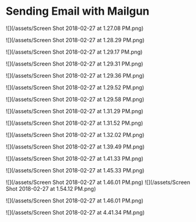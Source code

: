 # Sending Email with Mailgun

![](/assets/Screen Shot 2018-02-27 at 1.27.08 PM.png)

![](/assets/Screen Shot 2018-02-27 at 1.28.29 PM.png)

![](/assets/Screen Shot 2018-02-27 at 1.29.17 PM.png)

![](/assets/Screen Shot 2018-02-27 at 1.29.31 PM.png)

![](/assets/Screen Shot 2018-02-27 at 1.29.36 PM.png)

![](/assets/Screen Shot 2018-02-27 at 1.29.52 PM.png)

![](/assets/Screen Shot 2018-02-27 at 1.29.58 PM.png)

![](/assets/Screen Shot 2018-02-27 at 1.31.29 PM.png)

![](/assets/Screen Shot 2018-02-27 at 1.31.52 PM.png)

![](/assets/Screen Shot 2018-02-27 at 1.32.02 PM.png)

![](/assets/Screen Shot 2018-02-27 at 1.39.49 PM.png)

![](/assets/Screen Shot 2018-02-27 at 1.41.33 PM.png)

![](/assets/Screen Shot 2018-02-27 at 1.45.33 PM.png)

![](/assets/Screen Shot 2018-02-27 at 1.46.01 PM.png)
![](/assets/Screen Shot 2018-02-27 at 1.54.12 PM.png)

![](/assets/Screen Shot 2018-02-27 at 1.46.01 PM.png)

![](/assets/Screen Shot 2018-02-27 at 4.41.34 PM.png)